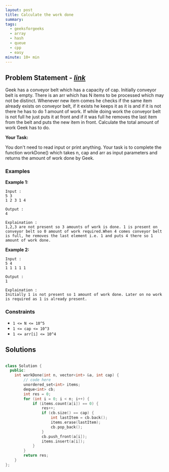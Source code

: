 ```yaml
---
layout: post
title: Calculate the work done
summary:
tags:
  - geeksforgeeks
  - array
  - hash
  - queue
  - cpp
  - easy
minute: 10+ min
---
```


## Problem Statement - [_link_](https://practice.geeksforgeeks.org/contest/gfg-weekly-coding-contest-93/problems/#)

Geek has a conveyor belt which has a capacity of cap. Initially conveyor belt is empty. There is an arr which has N items to be processed which may not be distinct. Whenever new item comes he checks if the same item already exists on conveyor belt, if it exists he keeps it as it is and if it is not there he has to do 1 amount of work. If while doing work the conveyor belt is not full he just puts it at front and if it was full he removes the last item from the belt and puts the new item in front. Calculate the total amount of work Geek has to do.

**Your Task:**

You don't need to read input or print anything. Your task is to complete the function workDone() which takes n, cap and arr as input parameters and returns the amount of work done by Geek.


### Examples

**Example 1:**

```
Input :
5 3
1 2 3 1 4

Output :
4

Explaination :
1,2,3 are not present so 3 amounts of work is done. 1 is present on conveyor belt so 0 amount of work required.When 4 comes conveyor belt is full, he removes the last element i.e. 1 and puts 4 there so 1 amount of work done.
```

**Example 2:**

```
Input :
5 4
1 1 1 1 1

Output :
1

Explaination :
Initially 1 is not present so 1 amount of work done. Later on no work is required as 1 is already present.
```

### Constraints

- `1 <= N <= 10^5`
- `1 <= cap <= 10^3`
- `1 <= arr[i] <= 10^4`

## Solutions

```cpp

class Solution {
  public:
    int workDone(int n, vector<int> &a, int cap) {
        // code here
        unordered_set<int> items;
        deque<int> cb;
        int res = 0;
        for (int i = 0; i < n; i++) {
            if (items.count(a[i]) == 0) {
                res++;
                if (cb.size() == cap) {
                    int lastItem = cb.back();
                    items.erase(lastItem);
                    cb.pop_back();
                }
                cb.push_front(a[i]);
                items.insert(a[i]);
            }
        }
        return res;
    }
};

```
